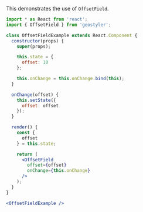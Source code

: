 <!--
 * Released under the BSD 2-Clause License
 *
 * Copyright (c) 2018-present, terrestris GmbH & Co. KG
 * All rights reserved.
 *
 * Redistribution and use in source and binary forms, with or without
 * modification, are permitted provided that the following conditions are met:
 *
 * * Redistributions of source code must retain the above copyright notice,
 *   this list of conditions and the following disclaimer.
 *
 * * Redistributions in binary form must reproduce the above copyright notice,
 *   this list of conditions and the following disclaimer in the documentation
 *   and/or other materials provided with the distribution.
 *
 * THIS SOFTWARE IS PROVIDED BY THE COPYRIGHT HOLDERS AND CONTRIBUTORS "AS IS"
 * AND ANY EXPRESS OR IMPLIED WARRANTIES, INCLUDING, BUT NOT LIMITED TO, THE
 * IMPLIED WARRANTIES OF MERCHANTABILITY AND FITNESS FOR A PARTICULAR PURPOSE
 * ARE DISCLAIMED. IN NO EVENT SHALL THE COPYRIGHT HOLDER OR CONTRIBUTORS BE
 * LIABLE FOR ANY DIRECT, INDIRECT, INCIDENTAL, SPECIAL, EXEMPLARY, OR
 * CONSEQUENTIAL DAMAGES (INCLUDING, BUT NOT LIMITED TO, PROCUREMENT OF
 * SUBSTITUTE GOODS OR SERVICES; LOSS OF USE, DATA, OR PROFITS; OR BUSINESS
 * INTERRUPTION) HOWEVER CAUSED AND ON ANY THEORY OF LIABILITY, WHETHER IN
 * CONTRACT, STRICT LIABILITY, OR TORT (INCLUDING NEGLIGENCE OR OTHERWISE)
 * ARISING IN ANY WAY OUT OF THE USE OF THIS SOFTWARE, EVEN IF ADVISED OF THE
 * POSSIBILITY OF SUCH DAMAGE.
 *
-->

This demonstrates the use of `OffsetField`.

```jsx
import * as React from 'react';
import { OffsetField } from 'geostyler';

class OffsetFieldExample extends React.Component {
  constructor(props) {
    super(props);

    this.state = {
      offset: 10
    };

    this.onChange = this.onChange.bind(this);
  }

  onChange(offset) {
    this.setState({
      offset: offset
    });
  }

  render() {
    const {
      offset
    } = this.state;

    return (
      <OffsetField
        offset={offset}
        onChange={this.onChange}
      />
    );
  }
}

<OffsetFieldExample />
```
